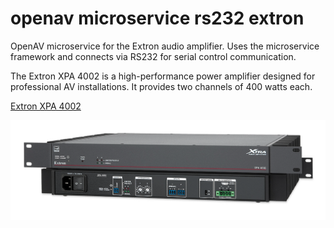 # openav microservice rs232 extron

OpenAV microservice for the Extron audio amplifier.  Uses the microservice framework and connects via RS232 for serial control communication.

The Extron XPA 4002 is a high-performance power amplifier designed for professional AV installations. It provides two channels of 400 watts each.

[Extron XPA 4002](https://www.extron.com/product/xpa4002)

![](https://github.com/Dartmouth-OpenAV/microservice-rs232-extron/blob/main/photo.png)
